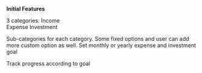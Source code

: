 **Initial Features**

3 categories:
  Income  
  Expense
  Investment

Sub-categories for each category. Some fixed options and user can add more custom option as well.
Set monthly or yearly expense and investment goal

Track progress according to goal
